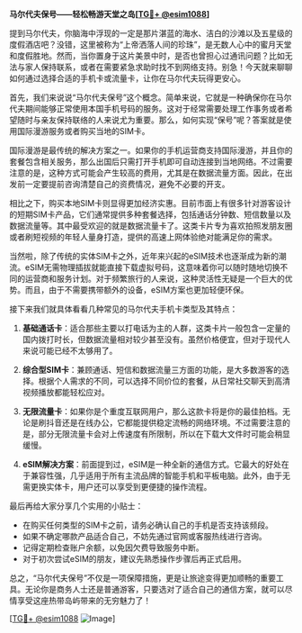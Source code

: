 **马尔代夫保号——轻松畅游天堂之岛[[TG💪+ @esim1088](https://t.me/s/esim1088)]**

提到马尔代夫，你脑海中浮现的一定是那片湛蓝的海水、洁白的沙滩以及五星级的度假酒店吧？没错，这里被称为“上帝洒落人间的珍珠”，是无数人心中的蜜月天堂和度假胜地。然而，当你置身于这片美景中时，是否也曾担心过通讯问题？比如无法与家人保持联系，或者在需要紧急求助时找不到网络支持。别急！今天就来聊聊如何通过选择合适的手机卡或流量卡，让你在马尔代夫玩得更安心。

首先，我们来说说“马尔代夫保号”这个概念。简单来说，它就是一种确保你在马尔代夫期间能够正常使用本国手机号码的服务。这对于经常需要处理工作事务或者希望随时与亲友保持联络的人来说尤为重要。那么，如何实现“保号”呢？答案就是使用国际漫游服务或者购买当地的SIM卡。

国际漫游是最传统的解决方案之一。如果你的手机运营商支持国际漫游，并且你的套餐包含相关服务，那么出国后只需打开手机即可自动连接到当地网络。不过需要注意的是，这种方式可能会产生较高的费用，尤其是在数据流量方面。因此，在出发前一定要提前咨询清楚自己的资费情况，避免不必要的开支。

相比之下，购买本地SIM卡则显得更加经济实惠。目前市面上有很多针对游客设计的短期SIM卡产品，它们通常提供多种套餐选择，包括通话分钟数、短信数量以及数据流量等。其中最受欢迎的就是数据流量卡了。这类卡片专为喜欢拍照发朋友圈或者刷短视频的年轻人量身打造，提供的高速上网体验绝对能满足你的需求。

当然啦，除了传统的实体SIM卡之外，近年来兴起的eSIM技术也逐渐成为新的潮流。eSIM无需物理插拔就能直接下载虚拟号码，这意味着你可以随时随地切换不同的运营商和服务计划。对于频繁旅行的人来说，这种灵活性无疑是一个巨大的优势。而且，由于不需要携带额外的设备，eSIM方案也更加轻便环保。

接下来我们就具体看看几种常见的马尔代夫手机卡类型及其特点：

1. **基础通话卡**：适合那些主要以打电话为主的人群，这类卡片一般包含一定量的国内拨打时长，但数据流量相对较少甚至没有。虽然价格便宜，但对于现代人来说可能已经不太够用了。
   
2. **综合型SIM卡**：兼顾通话、短信和数据流量三方面的功能，是大多数游客的选择。根据个人需求的不同，可以选择不同价位的套餐，从日常社交聊天到高清视频播放都能轻松应对。

3. **无限流量卡**：如果你是个重度互联网用户，那么这款卡将是你的最佳拍档。无论是刷抖音还是在线办公，它都能提供稳定流畅的网络环境。不过需要注意的是，部分无限流量卡会对上传速度有所限制，所以在下载大文件时可能会稍显缓慢。

4. **eSIM解决方案**：前面提到过，eSIM是一种全新的通信方式。它最大的好处在于兼容性强，几乎适用于所有主流品牌的智能手机和平板电脑。此外，由于无需更换实体卡，用户还可以享受到更便捷的操作流程。

最后再给大家分享几个实用的小贴士：
- 在购买任何类型的SIM卡之前，请务必确认自己的手机是否支持该频段。
- 如果不确定哪款产品适合自己，不妨先通过官网或客服热线进行咨询。
- 记得定期检查账户余额，以免因欠费导致服务中断。
- 对于初次尝试eSIM的朋友，建议先熟悉操作步骤后再正式启用。

总之，“马尔代夫保号”不仅是一项保障措施，更是让旅途变得更加顺畅的重要工具。无论你是商务人士还是普通游客，只要选对了适合自己的通信方案，就可以尽情享受这座热带岛屿带来的无穷魅力了！

[[TG💪+ @esim1088](https://t.me/s/esim1088) ![Image](https://i.postimg.cc/4NQfJmqS/Snipaste-2025-05-13-00-14-12.png)]